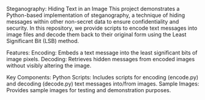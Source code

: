 Steganography: Hiding Text in an Image This project demonstrates a Python-based implementation of steganography, a technique of hiding messages within other non-secret data to ensure confidentiality and security. In this repository, we provide scripts to encode text messages into image files and decode them back to their original form using the Least Significant Bit (LSB) method.

Features: Encoding: Embeds a text message into the least significant bits of image pixels. Decoding: Retrieves hidden messages from encoded images without visibly altering the image.

Key Components: Python Scripts: Includes scripts for encoding (encode.py) and decoding (decode.py) text messages into/from images. Sample Images: Provides sample images for testing and demonstration purposes.
